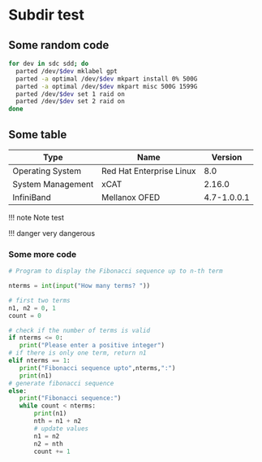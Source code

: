 # Subdir test

## Some random code

```bash
for dev in sdc sdd; do
  parted /dev/$dev mklabel gpt
  parted -a optimal /dev/$dev mkpart install 0% 500G
  parted -a optimal /dev/$dev mkpart misc 500G 1599G
  parted /dev/$dev set 1 raid on
  parted /dev/$dev set 2 raid on
done
```

## Some table

| Type                         | Name                     | Version        |
| ---------------------------- | ------------------------ | -------------- |
| Operating System             | Red Hat Enterprise Linux | 8.0            |
| System Management            | xCAT                     | 2.16.0         |
| InfiniBand                   | Mellanox OFED            | 4.7-1.0.0.1    |

!!! note
    Note test

!!! danger
    very dangerous

### Some more code

```python
# Program to display the Fibonacci sequence up to n-th term

nterms = int(input("How many terms? "))

# first two terms
n1, n2 = 0, 1
count = 0

# check if the number of terms is valid
if nterms <= 0:
   print("Please enter a positive integer")
# if there is only one term, return n1
elif nterms == 1:
   print("Fibonacci sequence upto",nterms,":")
   print(n1)
# generate fibonacci sequence
else:
   print("Fibonacci sequence:")
   while count < nterms:
       print(n1)
       nth = n1 + n2
       # update values
       n1 = n2
       n2 = nth
       count += 1
```
